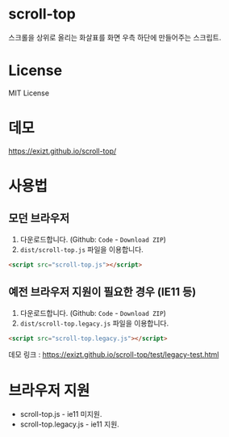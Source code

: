 # scroll-top

스크롤을 상위로 올리는 화살표를 화면 우측 하단에 만들어주는 스크립트.


# License

MIT License


# 데모

https://exizt.github.io/scroll-top/


# 사용법
## 모던 브라우저 

1. 다운로드합니다. (Github: `Code` - `Download ZIP`)
2. `dist/scroll-top.js` 파일을 이용합니다. 
```html
<script src="scroll-top.js"></script>
```


## 예전 브라우저 지원이 필요한 경우 (IE11 등)

1. 다운로드합니다. (Github: `Code` - `Download ZIP`)
2. `dist/scroll-top.legacy.js` 파일을 이용합니다.
```html
<script src="scroll-top.legacy.js"></script>
```

데모 링크 : https://exizt.github.io/scroll-top/test/legacy-test.html



# 브라우저 지원
* scroll-top.js - ie11 미지원. 
* scroll-top.legacy.js - ie11 지원.